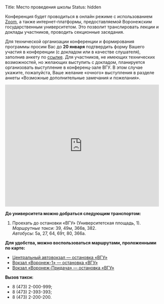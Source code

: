 Title: Место проведения школы
Status: hidden

Конференция будет проводиться в онлайн режиме с использованием [Zoom](https://zoom.us/), а также интернет-платформы, предоставляемой Воронежским государственным университетом. Это позволит транслировать лекции и доклады участников, проводить секционные заседания.

Для технической организации конференции и формирования программы просим Вас до **20 января** подтвердить форму Вашего участия в конференции (с докладом или в качестве слушателя), заполнив анкету по [ссылке](https://forms.gle/wyjSpSnodJCLaoZAA). Для участников, не имеющих технических возможностей, но желающих выступить с докладом, планируется организовать выступление в конференц-зале ВГУ. В этом случае укажите, пожалуйста, Ваше желание «очного» выступления в разделе анкеты «Возможные дополнительные замечания и пожелания».

<iframe src="https://www.google.com/maps/embed?pb=!1m18!1m12!1m3!1d2475.1729388600584!2d39.20384731610635!3d51.65666997965995!2m3!1f0!2f0!3f0!3m2!1i1024!2i768!4f13.1!3m3!1m2!1s0x413b2e59b0d8daff%3A0x4e005405b690605a!2sVoronezh%20State%20University!5e0!3m2!1sen!2sru!4v1611036750830!5m2!1sen!2sru" width="100%" height="400" frameborder="0" style="border:0;" allowfullscreen="" aria-hidden="false" tabindex="0"></iframe>

<br>

**До университета можно добраться следующим транспортом:**

1. Проехать до остановки «ВГУ» (Университетская площадь, 1).  
*Маршрутные такси:* 39, 49м, 366в, 382.  
*Автобусы:* 5а, 27, 64, 69т, 80, 366а.

**Для удобства, можно воспользоваться маршрутами, проложенными по карте:**

* [Центральный автовокзал — остановка «ВГУ»](https://go.2gis.com/b39zar)
* [Вокзал «Воронеж-1» — остановка «ВГУ»](https://go.2gis.com/mjuk4v)
* [Вокзал «Воронеж-Придача» — остановка «ВГУ»](https://go.2gis.com/kqw1w9)

**Вызов такси:**

* 8 (473) 2-000-999;
* 8 (473) 2-393-393;
* 8 (473) 2-200-200.
